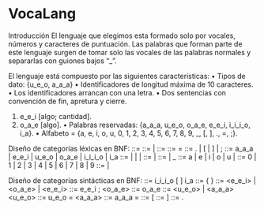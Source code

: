 # VocaLang

Introducción
El lenguaje que elegimos esta formado solo por vocales, números y caracteres de puntuación. Las
palabras que forman parte de este lenguaje surgen de tomar solo las vocales de las palabras normales y
separarlas con guiones bajos “_”.

El lenguaje está compuesto por las siguientes características:
• Tipos de dato: {u_e_o, a_a_a}
• Identificadores de longitud máxima de 10 caracteres.
• Los identificadores arrancan con una letra.
• Dos sentencias con convención de fin, apretura y cierre.
1) e_e_i [algo; cantidad].
2) o_a_e [algo].
• Palabras reservadas: {a_a_a, u_e_o, o_a_e, e_e_i, i_i_i_o, i_a}.
• Alfabeto = {a, e, i, o, u, 0, 1, 2, 3, 4, 5, 6, 7, 8, 9, _, [, ], ., =, ;}.

Diseño de categorías léxicas en BNF:
<identificador> ::= <letra><resto>
<constante> ::= <digito><constante> | <digito>
<cadena> ::= <vocal><demas>
<operador> ::= =
<caracterPuntuacion> ::= . | [ | ] | ;
<palabraReservada> ::= a_a_a | e_e_i | u_e_o | o_a_e | i_i_i_o | i_a
<resto>::= <letra><resto> | <digito><resto> | <digito> | <letra>
<demas>::= <letra><demas> | <letra>
<letra>::= <vocal> | _
<vocal> ::= a | e | i | o | u |
<digito> ::= 0 | 1 | 2 | 3 | 4 | 5 | 6 | 7 | 8 | 9
<simbolo>::= <letra> | <digito>

Diseño de categorías sintácticas en BNF:
<programa> ::= i_i_i_o [ <listaSentencias> ] i_a
<listaSentencias> ::= <sentencia> { <sentencia> }
<sentencia> ::= <e_e_i> | <o_a_e> | <expresion>
<e_e_i> ::= e_e_i <apertura> <cadena> ; <constante> <cierre> <fin>
<o_a_e> ::= o_a_e <apertura> <cadena> <cierre> <fin>
<expresion> ::= <u_e_o> | <a_a_a>
<u_e_o> ::= u_e_o <identificador> = <constante> <fin>
<a_a_a> ::= a_a_a <identificador> = <cadena> <fin>
<apertura> ::= [
<cierre> ::= ]
<fin> ::= .
